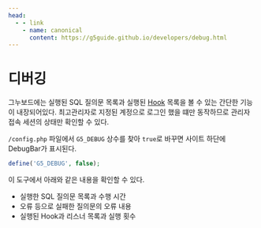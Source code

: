 ```yaml
---
head:
  - - link
    - name: canonical
      content: https://g5guide.github.io/developers/debug.html
---
```

# 디버깅

그누보드에는 실행된 SQL 질의문 목록과 실행된 [Hook](./hook) 목록을 볼 수 있는 간단한 기능이 내장되어있다. 최고관리자로 지정된 계정으로 로그인 했을 떄만 동작하므로 관리자 접속 세션의 상태만 확인할 수 있다.

`/config.php` 파일에서 `G5_DEBUG` 상수를 찾아 `true`로 바꾸면 사이트 하단에 DebugBar가 표시된다.

```php
define('G5_DEBUG', false);
```

이 도구에서 아래와 같은 내용을 확인할 수 있다.

- 실행한 SQL 질의문 목록과 수행 시간
- 오류 등으로 실패한 질의문의 오류 내용
- 실행된 Hook과 리스너 목록과 실행 횟수

